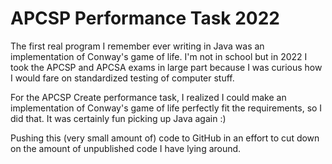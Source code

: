 # APCSP Performance Task 2022

The first real program I remember ever writing in Java was an implementation of Conway's game of life. I'm not in school but in 2022 I took the APCSP and APCSA exams in large part because I was curious how I would fare on standardized testing of computer stuff.

For the APCSP Create performance task, I realized I could make an implementation of Conway's game of life perfectly fit the requirements, so I did that. It was certainly fun picking up Java again :)

Pushing this (very small amount of) code to GitHub in an effort to cut down on the amount of unpublished code I have lying around.
